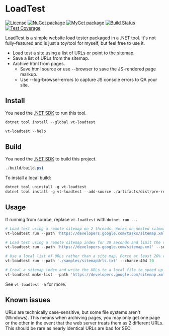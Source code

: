 # LoadTest

[![License](https://img.shields.io/github/license/void-type/LoadTest.svg)](https://github.com/void-type/LoadTest/blob/main/LICENSE.txt)
[![NuGet package](https://img.shields.io/nuget/v/Vt-loadtest.svg)](https://www.nuget.org/packages/vt-loadtest/)
[![MyGet package](https://img.shields.io/myget/voidcoredev/vpre/vt-loadtest.svg?label=myget)](https://www.myget.org/feed/voidcoredev/package/nuget/vt-loadtest)
[![Build Status](https://img.shields.io/azure-devops/build/void-type/VoidCore/22/main)](https://dev.azure.com/void-type/VoidCore/_build/latest?definitionId=22&branchName=main)
[![Test Coverage](https://img.shields.io/azure-devops/coverage/void-type/VoidCore/22/main)](https://dev.azure.com/void-type/VoidCore/_build/latest?definitionId=22&branchName=main)

[LoadTest](https://github.com/void-type/loadtest) is a simple website load tester packaged in a .NET tool. It's not fully-featured and is just a toy/tool for myself, but feel free to use it.

- Load test a site using a list of URLs or point to the sitemap.
- Save a list of URLs from the sitemap.
- Archive html from pages.
  - Save html source or use --browser to save the JS-rendered page markup.
  - Use --log-browser-errors to capture JS console errors to QA your site.

## Install

You need the [.NET SDK](https://dot.net/download) to run this tool.

```powershell
dotnet tool install --global vt-loadtest

vt-loadtest --help
```

## Build

You need the [.NET SDK](https://dot.net/download) to build this project.

```powershell
./build/build.ps1
```

To install a local build:

```powershell
dotnet tool uninstall -g vt-loadtest
dotnet tool install -g vt-loadtest --add-source ./artifacts/dist/pre-release --prerelease
```

## Usage

If running from source, replace `vt-loadtest` with `dotnet run --`.

```powershell
# Load test using a remote sitemap on 2 threads. Works on nested sitemap indexes.
vt-loadtest run --path 'https://developers.google.com/tasks/sitemap.xml' --threads 2

# Load test using a remote sitemap index for 30 seconds and limit the rate of requests.
vt-loadtest run --path 'https://developers.google.com/sitemap.xml' --seconds 30 --delay

# Use a local list of URLs rather than a site map. Force at least 20% chance of 404.
vt-loadtest run --path './samples/sitemapUrls.txt' --chance-404 20

# Crawl a sitemap index and write the URLs to a local file to speed up repeat runs where sitemap retrieval is slow.
vt-loadtest make-list --path 'https://developers.google.com/sitemap.xml' --output './samples/url-list.txt'
```

See `vt-loadtest -h` for more.

## Known issues

URLs are technically case-sensitive, but some file systems aren't (Windows). This means when archiving pages, you may only get one page or the other in the event that the web server treats them as 2 different URLs. This should be rare as nearly identical URLs are bad for SEO.

